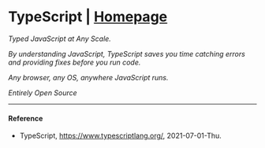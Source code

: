 # TypeScript | [Homepage](https://www.typescriptlang.org/)
*Typed JavaScript at Any Scale.*

*By understanding JavaScript, TypeScript saves you time catching errors and providing fixes before you run code.*

*Any browser, any OS, anywhere JavaScript runs.*

*Entirely Open Source*

----------

#### Reference
- TypeScript, https://www.typescriptlang.org/, 2021-07-01-Thu.